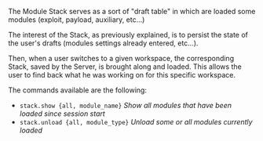 The Module Stack serves as a sort of "draft table" in which are loaded some modules (exploit, payload,
auxiliary, etc...)

The interest of the Stack, as previously explained, is to persist the state of the user's drafts (modules settings
already entered, etc...).

Then, when a user switches to a given workspace, the corresponding Stack, saved by the Server, is brought along and
loaded. This allows the user to find back what he was working on for this specific workspace.

The commands available are the following:

* `stack.show {all, module_name}`         _Show all modules that have been loaded since session start_
* `stack.unload {all, module_type}`       _Unload some or all modules currently loaded_
